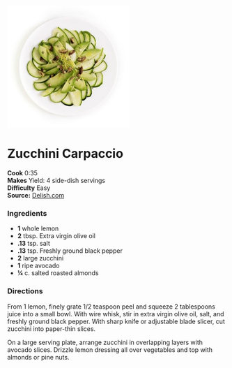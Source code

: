 [![](/images/91df1696-c80a-4907-ab2e-3fc699f41283.jpg)](http://del.h-cdn.co/assets/cm/15/10/54f8c9ab63232_-_zucchini-carpaccio-0610-recipe-lgn.jpg)

#  Zucchini Carpaccio


**Cook** 0:35  
**Makes** Yield: 4 side-dish servings  
**Difficulty** Easy  
**Source:** [Delish.com](http://www.delish.com/cooking/recipe-ideas/recipes/a30934/zucchini-carpaccio-recipe-ghk0610/)

###  Ingredients

  *   **1** whole lemon
  *   **2** tbsp. Extra virgin olive oil
  *   **.13** tsp. salt
  *   **.13** tsp. Freshly ground black pepper
  *   **2** large zucchini
  *   **1** ripe avocado
  *   **¼** c. salted roasted almonds

###  Directions

From 1 lemon, finely grate 1/2 teaspoon peel and squeeze 2 tablespoons juice
into a small bowl. With wire whisk, stir in extra virgin olive oil, salt, and
freshly ground black pepper. With sharp knife or adjustable blade slicer, cut
zucchini into paper-thin slices.

On a large serving plate, arrange zucchini in overlapping layers with avocado
slices. Drizzle lemon dressing all over vegetables and top with almonds or
pine nuts.

